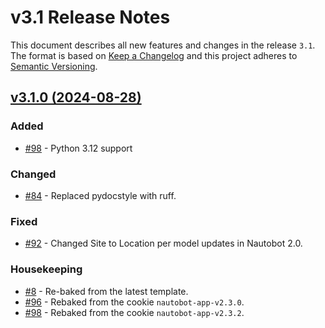 # v3.1 Release Notes

This document describes all new features and changes in the release `3.1`. The format is based on [Keep a Changelog](https://keepachangelog.com/en/1.0.0/) and this project adheres to [Semantic Versioning](https://semver.org/spec/v2.0.0.html).

## [v3.1.0 (2024-08-28)](https://github.com/nautobot/nautobot-app-capacity-metrics/releases/tag/v3.1.0)

### Added

- [#98](https://github.com/nautobot/nautobot-app-capacity-metrics/issues/98) - Python 3.12 support

### Changed

- [#84](https://github.com/nautobot/nautobot-app-capacity-metrics/issues/84) - Replaced pydocstyle with ruff.

### Fixed

- [#92](https://github.com/nautobot/nautobot-app-capacity-metrics/issues/92) - Changed Site to Location per model updates in Nautobot 2.0.

### Housekeeping

- [#8](https://github.com/nautobot/nautobot-app-capacity-metrics/issues/8) - Re-baked from the latest template.
- [#96](https://github.com/nautobot/nautobot-app-capacity-metrics/issues/96) - Rebaked from the cookie `nautobot-app-v2.3.0`.
- [#98](https://github.com/nautobot/nautobot-app-capacity-metrics/issues/98) - Rebaked from the cookie `nautobot-app-v2.3.2`.
